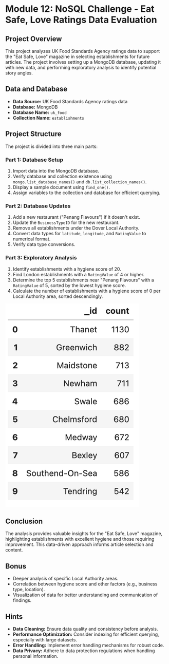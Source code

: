 # Module 12: NoSQL Challenge - Eat Safe, Love Ratings Data Evaluation

## Project Overview

This project analyzes UK Food Standards Agency ratings data to support the "Eat Safe, Love" magazine in selecting establishments for future articles. The project involves setting up a MongoDB database, updating it with new data, and performing exploratory analysis to identify potential story angles.

## Data and Database

- **Data Source:** UK Food Standards Agency ratings data
- **Database:** MongoDB
- **Database Name:** `uk_food`
- **Collection Name:** `establishments`

## Project Structure

The project is divided into three main parts:

### Part 1: Database Setup

1. Import data into the MongoDB database.
2. Verify database and collection existence using `mongo.list_database_names()` and `db.list_collection_names()`.
3. Display a sample document using `find_one()`.
4. Assign variables to the collection and database for efficient querying.

### Part 2: Database Updates

1. Add a new restaurant ("Penang Flavours") if it doesn't exist.
2. Update the `BusinessTypeID` for the new restaurant.
3. Remove all establishments under the Dover Local Authority.
4. Convert data types for `latitude`, `longitude`, and `RatingValue` to numerical format.
5. Verify data type conversions.

### Part 3: Exploratory Analysis

1. Identify establishments with a hygiene score of 20.
2. Find London establishments with a `RatingValue` of 4 or higher.
3. Determine the top 5 establishments near "Penang Flavours" with a `RatingValue` of 5, sorted by the lowest hygiene score.
4. Calculate the number of establishments with a hygiene score of 0 per Local Authority area, sorted descendingly.

![Output Image](Output.png)

## Conclusion

The analysis provides valuable insights for the "Eat Safe, Love" magazine, highlighting establishments with excellent hygiene and those requiring improvement. This data-driven approach informs article selection and content.

## Bonus

- Deeper analysis of specific Local Authority areas.
- Correlation between hygiene score and other factors (e.g., business type, location).
- Visualization of data for better understanding and communication of findings.

## Hints

- **Data Cleaning:** Ensure data quality and consistency before analysis.
- **Performance Optimization:** Consider indexing for efficient querying, especially with large datasets.
- **Error Handling:** Implement error handling mechanisms for robust code.
- **Data Privacy:** Adhere to data protection regulations when handling personal information.

